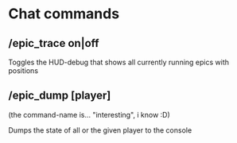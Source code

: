 
# Chat commands

## /epic_trace on|off

Toggles the HUD-debug that shows all currently running epics with positions

## /epic_dump [player]

(the command-name is... "interesting", i know :D)

Dumps the state of all or the given player to the console
